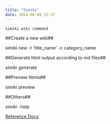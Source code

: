 ```yaml
---
title: "Simiki"
date: 2014-06-09 22:37
---
```


`simiki wiki command`

##Create a new wiki##

simiki new -t 'title_name' -c category_name

##Generate html output according to md files##

simiki generate

##Preview htmls##

simiki preview

##Others##

simiki -help

[Reference Docs](http://simiki.org/docs/)